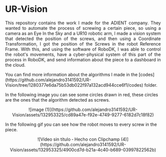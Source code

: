 # UR-Vision
<p align="justify">
This repository contains the work I made for the ADIENT company. They wanted to automate the process of screwing a certain piece, so using a camera as an Eye In the Sky and a UR10 robotic arm, I made a vision system that detected the position of the screws, and then using a Coordinate Transformation, I got the position of the Screws in the robot Reference Frame. With this, and using the software of RoboDK, I was able to control the robot's movements, have a cyber-physical system of this part of the process in RoboDK, and send information about the piece to a dashboard in the cloud.
</p>
You can find more information about the algorithms I made in the [codes](https://github.com/alejandro3141592/UR-Vision/tree/1280377e6da75b53db022f97a132acd944cce6f1/codes) folder. 


In the following image you can see some circles drawn in red, these circles are the ones that the algorithm detected as screws.
<p align="center">
![image (1)](https://github.com/alejandro3141592/UR-Vision/assets/132953325/cd89a47e-f92e-4749-9277-6182d7c18f82)
</p>


In the following gif you can see how the robot moves to every screw in the piece.
<p align="center">
![Vídeo sin título ‐ Hecho con Clipchamp (4)](https://github.com/alejandro3141592/UR-Vision/assets/132953325/4900cd7d-b21a-4c40-b689-03997822562b)
</p>
